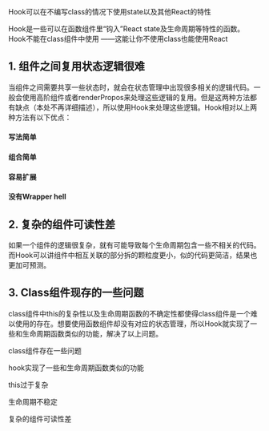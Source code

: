 Hook可以在不编写class的情况下使用state以及其他React的特性

Hook是一些可以在函数组件里“钩入”React state及生命周期等特性的函数。Hook不能在class组件中使用 ——这能让你不使用class也能使用React

## 1. 组件之间复用状态逻辑很难

当组件之间需要共享一些状态时，就会在状态管理中出现很多相关的逻辑代码。一般会使用高阶组件或者renderPropos来处理这些逻辑的复用。但是这两种方法都有缺点（本处不再详细描述），所以使用Hook来处理这些逻辑。Hook相对以上两种方法有以下优点：

#### 写法简单

#### 组合简单

#### 容易扩展

#### 没有Wrapper hell

## 2. 复杂的组件可读性差

如果一个组件的逻辑很复杂，就有可能导致每个生命周期包含一些不相关的代码。而Hook可以讲组件中相互关联的部分拆的颗粒度更小，似的代码更简洁，结果也更加可预测。

## 3. Class组件现存的一些问题

class组件中this的复杂性以及生命周期函数的不确定性都使得class组件是一个难以使用的存在。想要使用函数组件却没有对应的状态管理，所以Hook就实现了一些和生命周期函数类似的功能，解决了以上问题。

class组件存在一些问题

hook实现了一些和生命周期函数类似的功能

this过于复杂

生命周期不稳定

复杂的组件可读性差

